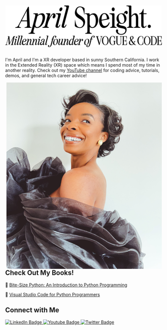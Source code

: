 ![A header that says April Speight millenial founder of Vogue and Code.](https://raw.githubusercontent.com/aprilspeight/aprilspeight/master/GitHub-header.png)

<div id="about" align="center">

##

</div>

I'm April and I'm a XR developer based in sunny Southern California. I work in the Extended Reality (XR) space which means I spend most of my time in another reality. Check out my [YouTube channel](https://www.youtube.com/@mam.doestech) for coding advice, tutorials, demos, and general tech career advice!

<img align="right" height="600" width="500" alt="" src="https://raw.githubusercontent.com/aprilspeight/aprilspeight/master/April.png" /></a>


## Check Out My Books!

:green_book: [Bite-Size Python: An Introduction to Python Programming](https://www.wiley.com/en-us/Bite+Size+Python%3A+An+Introduction+to+Python+Programming-p-9781119643821)

:blue_book: [Visual Studio Code for Python Programmers](https://www.wiley.com/en-us/Visual+Studio+Code+for+Python+Programmers-p-9781119773368)

## Connect with Me

<div id="badges">
  <a href="https://www.linkedin.com/in/aprilspeight">
    <img src="https://img.shields.io/badge/LinkedIn-blue?style=for-the-badge&logo=linkedin&logoColor=white" alt="LinkedIn Badge"/>
  </a>
  <a href="https://www.youtube.com/@mam.doestech">
    <img src="https://img.shields.io/badge/YouTube-red?style=for-the-badge&logo=youtube&logoColor=white" alt="Youtube Badge"/>
  </a>
  <a href="https://www.twitter.com/vogueandcode">
    <img src="https://img.shields.io/badge/Twitter-blue?style=for-the-badge&logo=twitter&logoColor=white" alt="Twitter Badge"/>
  </a>
</div>

<!--
**aprilspeight/aprilspeight** is a ✨ _special_ ✨ repository because its `README.md` (this file) appears on your GitHub profile.

Here are some ideas to get you started:

- 🔭 I’m currently working on ...
- 🌱 I’m currently learning ...
- 👯 I’m looking to collaborate on ...
- 🤔 I’m looking for help with ...
- 💬 Ask me about ...
- 📫 How to reach me: ...
- 😄 Pronouns: ...
- ⚡ Fun fact: ...
-->

